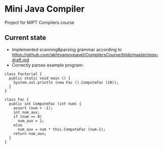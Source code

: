 # Mini Java Compiler
 
Project for MIPT Compilers course

## Current state

- Implemented scanning&parsing grammar according to https://github.com/akhtyamovpavel/CompilersCourse/blob/master/reqs-draft.md
- Correctly parses example program:
```
class Factorial {
  public static void main () {
    System.out.println (new Fac ().ComputeFac (10));
  }
}

class Fac {
  public int ComputeFac (int num) {
    assert (num > -1);
    int num_aux;
    if (num == 0)
      num_aux = 1;
    else 
      num_aux = num * this.ComputeFac (num-1);
    return num_aux;
  }
}
```